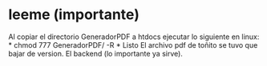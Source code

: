 # leeme (importante)
Al copiar el directorio GeneradorPDF a htdocs ejecutar lo siguiente en linux:
	* chmod 777 GeneradorPDF/ -R
	* Listo
El archivo pdf de toñito se tuvo que bajar de version.
El backend (lo importante ya sirve).

